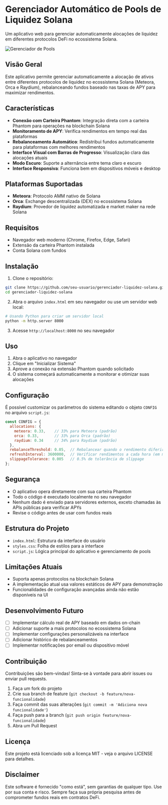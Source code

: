 # Gerenciador Automático de Pools de Liquidez Solana

Um aplicativo web para gerenciar automaticamente alocações de liquidez em diferentes protocolos DeFi no ecossistema Solana.

![Gerenciador de Pools](https://example.com/screenshot.png)

## Visão Geral

Este aplicativo permite gerenciar automaticamente a alocação de ativos entre diferentes protocolos de liquidez no ecossistema Solana (Meteora, Orca e Raydium), rebalanceando fundos baseado nas taxas de APY para maximizar rendimentos.

## Características

- **Conexão com Carteira Phantom**: Integração direta com a carteira Phantom para operações na blockchain Solana
- **Monitoramento de APY**: Verifica rendimentos em tempo real das plataformas
- **Rebalanceamento Automático**: Redistribui fundos automaticamente para plataformas com melhores rendimentos
- **Interface Visual com Barras de Progresso**: Visualização clara das alocações atuais
- **Modo Escuro**: Suporte a alternância entre tema claro e escuro
- **Interface Responsiva**: Funciona bem em dispositivos móveis e desktop

## Plataformas Suportadas

- **Meteora**: Protocolo AMM nativo de Solana
- **Orca**: Exchange descentralizada (DEX) no ecossistema Solana
- **Raydium**: Provedor de liquidez automatizada e market maker na rede Solana

## Requisitos

- Navegador web moderno (Chrome, Firefox, Edge, Safari)
- Extensão da carteira Phantom instalada
- Conta Solana com fundos

## Instalação

1. Clone o repositório:
```bash
git clone https://github.com/seu-usuario/gerenciador-liquidez-solana.git
cd gerenciador-liquidez-solana
```

2. Abra o arquivo `index.html` em seu navegador ou use um servidor web local:
```bash
# Usando Python para criar um servidor local
python -m http.server 8000
```

3. Acesse `http://localhost:8000` no seu navegador

## Uso

1. Abra o aplicativo no navegador
2. Clique em "Inicializar Sistema"
3. Aprove a conexão na extensão Phantom quando solicitado
4. O sistema começará automaticamente a monitorar e otimizar suas alocações

## Configuração

É possível customizar os parâmetros do sistema editando o objeto `CONFIG` no arquivo `script.js`:

```javascript
const CONFIG = {
  allocations: {
    meteora: 0.33,    // 33% para Meteora (padrão)
    orca: 0.33,       // 33% para Orca (padrão)
    raydium: 0.34     // 34% para Raydium (padrão)
  },
  rebalanceThreshold: 0.05,  // Rebalancear quando o rendimento diferir em 5%
  refreshInterval: 3600000,  // Verificar rendimentos a cada hora (em ms)
  slippageTolerance: 0.005   // 0.5% de tolerância de slippage
};
```

## Segurança

- O aplicativo opera diretamente com sua carteira Phantom
- Todo o código é executado localmente no seu navegador
- Nenhum dado é enviado para servidores externos, exceto chamadas às APIs públicas para verificar APYs
- Revise o código antes de usar com fundos reais

## Estrutura do Projeto

- `index.html`: Estrutura da interface do usuário
- `styles.css`: Folha de estilos para a interface
- `script.js`: Lógica principal do aplicativo e gerenciamento de pools

## Limitações Atuais

- Suporta apenas protocolos na blockchain Solana
- A implementação atual usa valores estáticos de APY para demonstração
- Funcionalidades de configuração avançadas ainda não estão disponíveis na UI

## Desenvolvimento Futuro

- [ ] Implementar cálculo real de APY baseado em dados on-chain
- [ ] Adicionar suporte a mais protocolos no ecossistema Solana
- [ ] Implementar configurações personalizáveis na interface
- [ ] Adicionar histórico de rebalanceamentos
- [ ] Implementar notificações por email ou dispositivo móvel

## Contribuição

Contribuições são bem-vindas! Sinta-se à vontade para abrir issues ou enviar pull requests.

1. Faça um fork do projeto
2. Crie sua branch de feature (`git checkout -b feature/nova-funcionalidade`)
3. Faça commit das suas alterações (`git commit -m 'Adiciona nova funcionalidade'`)
4. Faça push para a branch (`git push origin feature/nova-funcionalidade`)
5. Abra um Pull Request

## Licença

Este projeto está licenciado sob a licença MIT - veja o arquivo LICENSE para detalhes.

## Disclaimer

Este software é fornecido "como está", sem garantias de qualquer tipo. Use por sua conta e risco. Sempre faça sua própria pesquisa antes de comprometer fundos reais em contratos DeFi.
